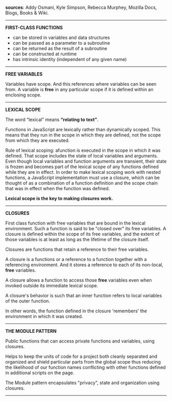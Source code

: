 **sources**: Addy Osmani, Kyle Simpson, Rebecca Murphey, Mozilla Docs, Blogs, Books & Wiki.

------------------------------------------------------------------------

**FIRST-CLASS FUNCTIONS**

- can be stored in variables and data structures
- can be passed as a parameter to a subroutine
- can be returned as the result of a subroutine
- can be constructed at runtime
- has intrinsic identity (independent of any given name)

------------------------------------------------------------------------

**FREE VARIABLES**

Variables have scope. And this references where variables can be seen from. 
A variable is **free** in any particular scope if it is defined within an enclosing scope.

------------------------------------------------------------------------

**LEXICAL SCOPE**

The word “lexical” means **“relating to text”**.

Functions in JavaScript are lexically rather than dynamically scoped. This means that they run in the scope in which they are defined, not the scope from which they are executed.

Rule of lexical scoping: afunction is executed in the scope in which it was defined. That scope includes the state of local variables and arguments. Even though local variables and function arguments are transient, their state is frozen and becomes part of the lexical scope of any functions defined while they are in effect. In order to make lexical scoping work with nested functions, a JavaScript implementation must use a closure, which can be thought of as a combination of a function definition and the scope chain that was in effect when the function was defined.

**Lexical scope is the key to making closures work.**

------------------------------------------------------------------------

**CLOSURES**

First class function with free variables that are bound in the lexical environment. Such a function is said to be "closed over" its free variables. A closure is defined within the scope of its free variables, and the extent of those variables is at least as long as the lifetime of the closure itself.

Closures are functions that retain a reference to their free variables.

A closure is a functions or a reference to a function together with a referencing environment. And it stores a reference to each of its non-local, 
**free**  variables.

A closure allows a function to access those **free** variables even when invoked outside its immediate lexical scope.

A closure's behavior is such that an inner function refers to local variables of the outer function.

In other words, the function defined in the closure 'remembers' the environment in which it was created. 

------------------------------------------------------------------------

**THE MODULE PATTERN**

Public functions that can access private functions and variables, using closures.

Helps to keep the units of code for a project both cleanly separated and organized and shield particular parts from the global scope thus reducing the likelihood of our function names conflicting with other functions defined in additional scripts on the page.

The Module pattern encapsulates "privacy", state and organization using closures.

------------------------------------------------------------------------
